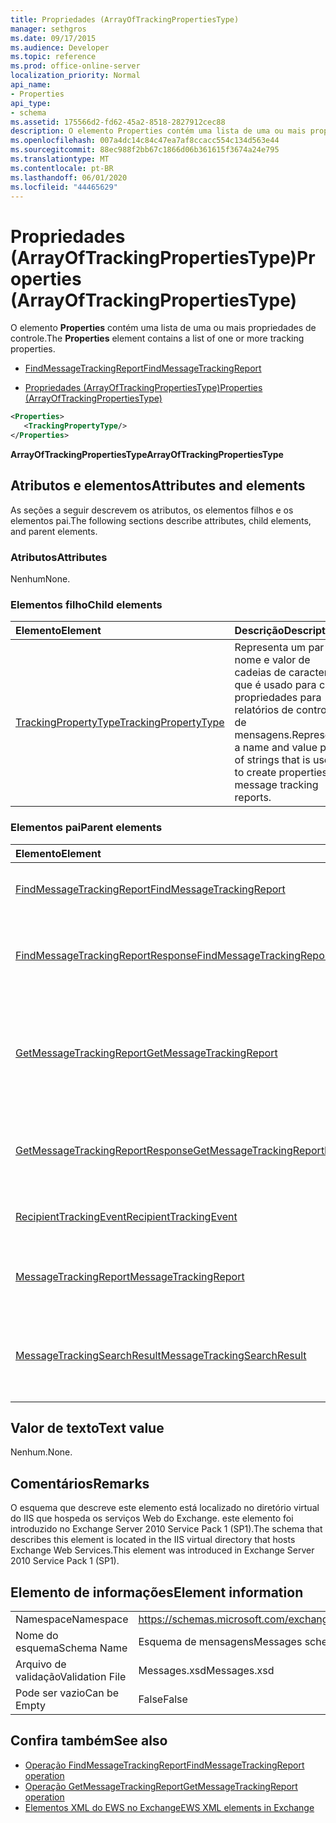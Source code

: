 ```yaml
---
title: Propriedades (ArrayOfTrackingPropertiesType)
manager: sethgros
ms.date: 09/17/2015
ms.audience: Developer
ms.topic: reference
ms.prod: office-online-server
localization_priority: Normal
api_name:
- Properties
api_type:
- schema
ms.assetid: 175566d2-fd62-45a2-8518-2827912cec88
description: O elemento Properties contém uma lista de uma ou mais propriedades de controle.
ms.openlocfilehash: 007a4dc14c84c47ea7af8ccacc554c134d563e44
ms.sourcegitcommit: 88ec988f2bb67c1866d06b361615f3674a24e795
ms.translationtype: MT
ms.contentlocale: pt-BR
ms.lasthandoff: 06/01/2020
ms.locfileid: "44465629"
---
```

# <a name="properties-arrayoftrackingpropertiestype"></a><span data-ttu-id="87a43-103">Propriedades (ArrayOfTrackingPropertiesType)</span><span class="sxs-lookup"><span data-stu-id="87a43-103">Properties (ArrayOfTrackingPropertiesType)</span></span>

<span data-ttu-id="87a43-104">O elemento **Properties** contém uma lista de uma ou mais propriedades de controle.</span><span class="sxs-lookup"><span data-stu-id="87a43-104">The **Properties** element contains a list of one or more tracking properties.</span></span> 
  
- [<span data-ttu-id="87a43-105">FindMessageTrackingReport</span><span class="sxs-lookup"><span data-stu-id="87a43-105">FindMessageTrackingReport</span></span>](findmessagetrackingreport.md)
  
- [<span data-ttu-id="87a43-106">Propriedades (ArrayOfTrackingPropertiesType)</span><span class="sxs-lookup"><span data-stu-id="87a43-106">Properties (ArrayOfTrackingPropertiesType)</span></span>](properties-arrayoftrackingpropertiestype.md)
  
```xml
<Properties>
   <TrackingPropertyType/>
</Properties>
```

<span data-ttu-id="87a43-107">**ArrayOfTrackingPropertiesType**</span><span class="sxs-lookup"><span data-stu-id="87a43-107">**ArrayOfTrackingPropertiesType**</span></span>

## <a name="attributes-and-elements"></a><span data-ttu-id="87a43-108">Atributos e elementos</span><span class="sxs-lookup"><span data-stu-id="87a43-108">Attributes and elements</span></span>

<span data-ttu-id="87a43-109">As seções a seguir descrevem os atributos, os elementos filhos e os elementos pai.</span><span class="sxs-lookup"><span data-stu-id="87a43-109">The following sections describe attributes, child elements, and parent elements.</span></span>
  
### <a name="attributes"></a><span data-ttu-id="87a43-110">Atributos</span><span class="sxs-lookup"><span data-stu-id="87a43-110">Attributes</span></span>

<span data-ttu-id="87a43-111">Nenhum</span><span class="sxs-lookup"><span data-stu-id="87a43-111">None.</span></span>
  
### <a name="child-elements"></a><span data-ttu-id="87a43-112">Elementos filho</span><span class="sxs-lookup"><span data-stu-id="87a43-112">Child elements</span></span>

|<span data-ttu-id="87a43-113">**Elemento**</span><span class="sxs-lookup"><span data-stu-id="87a43-113">**Element**</span></span>|<span data-ttu-id="87a43-114">**Descrição**</span><span class="sxs-lookup"><span data-stu-id="87a43-114">**Description**</span></span>|
|:-----|:-----|
|[<span data-ttu-id="87a43-115">TrackingPropertyType</span><span class="sxs-lookup"><span data-stu-id="87a43-115">TrackingPropertyType</span></span>](trackingpropertytype.md) <br/> |<span data-ttu-id="87a43-116">Representa um par de nome e valor de cadeias de caracteres que é usado para criar propriedades para relatórios de controle de mensagens.</span><span class="sxs-lookup"><span data-stu-id="87a43-116">Represents a name and value pair of strings that is used to create properties for message tracking reports.</span></span>  <br/> |
   
### <a name="parent-elements"></a><span data-ttu-id="87a43-117">Elementos pai</span><span class="sxs-lookup"><span data-stu-id="87a43-117">Parent elements</span></span>

|<span data-ttu-id="87a43-118">**Elemento**</span><span class="sxs-lookup"><span data-stu-id="87a43-118">**Element**</span></span>|<span data-ttu-id="87a43-119">**Descrição**</span><span class="sxs-lookup"><span data-stu-id="87a43-119">**Description**</span></span>|
|:-----|:-----|
|[<span data-ttu-id="87a43-120">FindMessageTrackingReport</span><span class="sxs-lookup"><span data-stu-id="87a43-120">FindMessageTrackingReport</span></span>](findmessagetrackingreport.md) <br/> |<span data-ttu-id="87a43-121">Especifica critérios para os tipos de mensagens a serem encontradas.</span><span class="sxs-lookup"><span data-stu-id="87a43-121">Specifies criteria for the types of messages to find.</span></span>  <br/> |
|[<span data-ttu-id="87a43-122">FindMessageTrackingReportResponse</span><span class="sxs-lookup"><span data-stu-id="87a43-122">FindMessageTrackingReportResponse</span></span>](findmessagetrackingreportresponse.md) <br/> |<span data-ttu-id="87a43-123">Contém o status e o resultado de uma única solicitação de [operação FindMessageTrackingReport](findmessagetrackingreport-operation.md) .</span><span class="sxs-lookup"><span data-stu-id="87a43-123">Contains the status and result of a single [FindMessageTrackingReport operation](findmessagetrackingreport-operation.md) request.</span></span>  <br/> |
|[<span data-ttu-id="87a43-124">GetMessageTrackingReport</span><span class="sxs-lookup"><span data-stu-id="87a43-124">GetMessageTrackingReport</span></span>](getmessagetrackingreport.md) <br/> |<span data-ttu-id="87a43-125">Contém a solicitação para a [operação GetMessageTrackingReport](getmessagetrackingreport-operation.md) para recuperar o relatório de acompanhamento de mensagens completo da ID especificada.</span><span class="sxs-lookup"><span data-stu-id="87a43-125">Contains the request for the [GetMessageTrackingReport operation](getmessagetrackingreport-operation.md) to retrieve the full message tracking report for the specified ID.</span></span>  <br/> |
|[<span data-ttu-id="87a43-126">GetMessageTrackingReportResponse</span><span class="sxs-lookup"><span data-stu-id="87a43-126">GetMessageTrackingReportResponse</span></span>](getmessagetrackingreportresponse.md) <br/> |<span data-ttu-id="87a43-127">Contém o resultado de uma única solicitação de [operação GetMessageTrackingReport](getmessagetrackingreport-operation.md) .</span><span class="sxs-lookup"><span data-stu-id="87a43-127">Contains the result of a single [GetMessageTrackingReport operation](getmessagetrackingreport-operation.md) request.</span></span>  <br/> |
|[<span data-ttu-id="87a43-128">RecipientTrackingEvent</span><span class="sxs-lookup"><span data-stu-id="87a43-128">RecipientTrackingEvent</span></span>](recipienttrackingevent.md) <br/> |<span data-ttu-id="87a43-129">Contém informações de um único evento para um destinatário.</span><span class="sxs-lookup"><span data-stu-id="87a43-129">Contains information for a single event for a recipient.</span></span>  <br/> |
|[<span data-ttu-id="87a43-130">MessageTrackingReport</span><span class="sxs-lookup"><span data-stu-id="87a43-130">MessageTrackingReport</span></span>](messagetrackingreport.md) <br/> |<span data-ttu-id="87a43-131">Contém uma única mensagem que é retornada em uma [operação GetMessageTrackingReport](getmessagetrackingreport-operation.md).</span><span class="sxs-lookup"><span data-stu-id="87a43-131">Contains a single message that is returned in a [GetMessageTrackingReport operation](getmessagetrackingreport-operation.md).</span></span>  <br/> |
|[<span data-ttu-id="87a43-132">MessageTrackingSearchResult</span><span class="sxs-lookup"><span data-stu-id="87a43-132">MessageTrackingSearchResult</span></span>](messagetrackingsearchresult.md) <br/> |<span data-ttu-id="87a43-133">Contém um único resultado de mensagem para um elemento [FindMessageTrackingReportResponse](findmessagetrackingreportresponse.md) .</span><span class="sxs-lookup"><span data-stu-id="87a43-133">Contains a single message result for a [FindMessageTrackingReportResponse](findmessagetrackingreportresponse.md) element.</span></span>  <br/> |
   
## <a name="text-value"></a><span data-ttu-id="87a43-134">Valor de texto</span><span class="sxs-lookup"><span data-stu-id="87a43-134">Text value</span></span>

<span data-ttu-id="87a43-135">Nenhum.</span><span class="sxs-lookup"><span data-stu-id="87a43-135">None.</span></span>
  
## <a name="remarks"></a><span data-ttu-id="87a43-136">Comentários</span><span class="sxs-lookup"><span data-stu-id="87a43-136">Remarks</span></span>

<span data-ttu-id="87a43-137">O esquema que descreve este elemento está localizado no diretório virtual do IIS que hospeda os serviços Web do Exchange. este elemento foi introduzido no Exchange Server 2010 Service Pack 1 (SP1).</span><span class="sxs-lookup"><span data-stu-id="87a43-137">The schema that describes this element is located in the IIS virtual directory that hosts Exchange Web Services.This element was introduced in Exchange Server 2010 Service Pack 1 (SP1).</span></span>
  
## <a name="element-information"></a><span data-ttu-id="87a43-138">Elemento de informações</span><span class="sxs-lookup"><span data-stu-id="87a43-138">Element information</span></span>

|||
|:-----|:-----|
|<span data-ttu-id="87a43-139">Namespace</span><span class="sxs-lookup"><span data-stu-id="87a43-139">Namespace</span></span>  <br/> |https://schemas.microsoft.com/exchange/services/2006/messages  <br/> |
|<span data-ttu-id="87a43-140">Nome do esquema</span><span class="sxs-lookup"><span data-stu-id="87a43-140">Schema Name</span></span>  <br/> |<span data-ttu-id="87a43-141">Esquema de mensagens</span><span class="sxs-lookup"><span data-stu-id="87a43-141">Messages schema</span></span>  <br/> |
|<span data-ttu-id="87a43-142">Arquivo de validação</span><span class="sxs-lookup"><span data-stu-id="87a43-142">Validation File</span></span>  <br/> |<span data-ttu-id="87a43-143">Messages.xsd</span><span class="sxs-lookup"><span data-stu-id="87a43-143">Messages.xsd</span></span>  <br/> |
|<span data-ttu-id="87a43-144">Pode ser vazio</span><span class="sxs-lookup"><span data-stu-id="87a43-144">Can be Empty</span></span>  <br/> |<span data-ttu-id="87a43-145">False</span><span class="sxs-lookup"><span data-stu-id="87a43-145">False</span></span>  <br/> |
   
## <a name="see-also"></a><span data-ttu-id="87a43-146">Confira também</span><span class="sxs-lookup"><span data-stu-id="87a43-146">See also</span></span>

- [<span data-ttu-id="87a43-147">Operação FindMessageTrackingReport</span><span class="sxs-lookup"><span data-stu-id="87a43-147">FindMessageTrackingReport operation</span></span>](findmessagetrackingreport-operation.md)
- [<span data-ttu-id="87a43-148">Operação GetMessageTrackingReport</span><span class="sxs-lookup"><span data-stu-id="87a43-148">GetMessageTrackingReport operation</span></span>](getmessagetrackingreport-operation.md)
- [<span data-ttu-id="87a43-149">Elementos XML do EWS no Exchange</span><span class="sxs-lookup"><span data-stu-id="87a43-149">EWS XML elements in Exchange</span></span>](ews-xml-elements-in-exchange.md)

